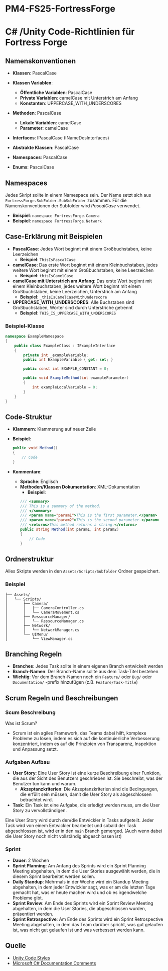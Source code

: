 # PM4-FS25-FortressForge

# C# /Unity Code-Richtlinien für Fortress Forge

## Namenskonventionen
- **Klassen**: PascalCase
- **Klassen Variablen**:
    - **Öffentliche Variablen**: PascalCase
    - **Private Variablen**: camelCase mit Unterstrich am Anfang
    - **Konstanten**: UPPERCASE_WITH_UNDERSCORES
- **Methoden**: PascalCase
    - **Lokale Variablen**: camelCase
    - **Parameter**: camelCase

- **Interfaces**: IPascalCase (INameDesInterfaces)
- **Abstrakte Klassen**: PascalCase
- **Namespaces**: PascalCase
- **Enums**: PascalCase

## Namespaces
Jedes Skript sollte in einem Namespace sein. Der Name setzt sich aus `FortressForge.SubFolder.SubSubFolder` zusammen. Für die Namenskonventionen der Subfolder wird *PascalCase* verwendet.
- **Beispiel**: `namespace FortressForge.Camera`
- **Beispiel**: `namespace FortressForge.Network`


## Case-Erklärung mit Beispielen
- **PascalCase**: Jedes Wort beginnt mit einem Großbuchstaben, keine Leerzeichen
    - **Beispiel**: `ThisIsPascalCase`
- **camelCase**: Das erste Wort beginnt mit einem Kleinbuchstaben, jedes weitere Wort beginnt mit einem Großbuchstaben, keine Leerzeichen
    - **Beispiel**: `thisIsCamelCase`
- **camelCase mit Unterstrich am Anfang**: Das erste Wort beginnt mit einem Kleinbuchstaben, jedes weitere Wort beginnt mit einem Großbuchstaben, keine Leerzeichen, Unterstrich am Anfang
    - **Beispiel**: `_thisIsCamelCaseWithUnderscore`
- **UPPERCASE_WITH_UNDERSCORES**: Alle Buchstaben sind Großbuchstaben, Wörter sind durch Unterstriche getrennt
    - **Beispiel**: `THIS_IS_UPPERCASE_WITH_UNDERSCORES`

### Beispiel-Klasse
```csharp
namespace ExampleNamespace
{
    public class ExampleClass : IExampleInterface
    {
        private int _exampleVariable;
        public int ExampleVariable { get; set; }

        public const int EXAMPLE_CONSTANT = 0;

        public void ExampleMethod(int exampleParameter)
        {
            int exampleLocalVariable = 0;
        }
    }
}
```
## Code-Struktur
- **Klammern**: Klammerung auf neuer Zeile
 - **Beispiel**:
    ```csharp
    public void Method()
    {
        // Code
    }
    ```

- **Kommentare**: 
    - **Sprache**: Englisch
    - **Methoden/Klassen Dokumentation**: XML-Dokumentation
        - **Beispiel**:
        ```csharp
        /// <summary>
        /// This is a summary of the method.
        /// </summary>
        /// <param name="param1">This is the first parameter.</param>
        /// <param name="param2">This is the second parameter.</param>
        /// <returns>This method returns a string.</returns>
        public string Method(int param1, int param2)
        {
            // Code
        }
        ```

## Ordnerstruktur
Alles Skripte werden in den `Assets/Scripts/Subfolder` Ordner gespeichert.
### Beispiel
```
├── Assets/
│   └── Scripts/
│       ├── Camera/
│       │   ├── CameraController.cs
│       │   └── CameraMovement.cs
│       ├── RessourceManager/
│       │   └── RessourceManager.cs
│       ├── Network/
│       │   └── NetworkManager.cs
│       └── UIMenu/
│           └── ViewManager.cs
```

## Branching Regeln
- **Branches**: Jedes Task sollte in einem eigenen Branch entwickelt werden
- **Branch-Namen**: Der Branch-Name sollte aus dem Task-Titel bestehen
- **Wichtig**: Vor dem Branch-Namen noch ein `Feature/` oder `Bug/` oder `Documentation/` -prefix hinzufügen (z.B. `Feature/Task-Title`)

## Scrum Regeln und Beschreibungen

### Scum Beschreibung
Was ist Scrum?
- Scrum ist ein agiles Framework, das Teams dabei hilft, komplexe Probleme zu lösen, indem es sich auf die kontinuierliche Verbesserung konzentriert, indem es auf die Prinzipien von Transparenz, Inspektion und Anpassung setzt.


### Aufgaben Aufbau
- **User Story**: Eine User Story ist eine kurze Beschreibung einer Funktion, die aus der Sicht des Benutzers geschrieben ist. Sie beschreibt, was der Benutzer tun kann und warum.
    - **Akzeptanzkriterien**: Die Akzeptanzkriterien sind die Bedingungen, die erfüllt sein müssen, damit die User Story als abgeschlossen betrachtet wird.
- **Task**: Ein Task ist eine Aufgabe, die erledigt werden muss, um die User Story zu vervollständigen.

Eine User Story wird durch den/die Entwickler in Tasks aufgeteilt. Jeder Task wird von einem Entwickler bearbeitet und sobald der Task abgeschlossen ist, wird er in den `main` Branch gemerged. (Auch wenn dabei die User Story noch nicht vollständig abgeschlossen ist)

### Sprint
- **Dauer**: 2 Wochen
- **Sprint Planning**: Am Anfang des Sprints wird ein Sprint Planning Meeting abgehalten, in dem die User Stories ausgewählt werden, die in diesem Sprint bearbeitet werden sollen.
- **Daily Standup**: Mehrmals in der Woche wird ein Standup Meeting abgehalten, in dem jeder Entwickler sagt, was er am die letzten Tage gemacht hat, was er heute machen wird und ob es irgendwelche Probleme gibt.
- **Sprint Review**: Am Ende des Sprints wird ein Sprint Review Meeting abgehalten, in dem die User Stories, die abgeschlossen wurden, präsentiert werden.
- **Sprint Retrospective**: Am Ende des Sprints wird ein Sprint Retrospective Meeting abgehalten, in dem das Team darüber spricht, was gut gelaufen ist, was nicht gut gelaufen ist und was verbessert werden kann.


## Quelle
- [Unity Code Styles](https://unity.com/how-to/naming-and-code-style-tips-c-scripting-unity)
- [Microsoft C# Documentation Comments](https://learn.microsoft.com/en-us/dotnet/csharp/language-reference/language-specification/documentation-comments)
